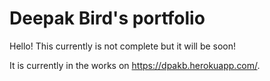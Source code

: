 # Deepak Bird's portfolio

Hello! This currently is not complete but it will be soon!

It is currently in the works on https://dpakb.herokuapp.com/.
